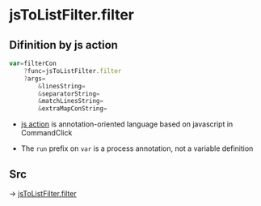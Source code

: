# jsToListFilter.filter

## Difinition by js action

```js.js
var=filterCon
	?func=jsToListFilter.filter
	?args=
		&linesString=
		&separatorString=
		&matchLinesString=
		&extraMapConString=
```

- [js action](#) is annotation-oriented language based on javascript in CommandClick

- The `run` prefix on `var` is a process annotation, not a variable definition

## Src

-> [jsToListFilter.filter](https://github.com/puutaro/CommandClick/blob/master/app/src/main/java/com/puutaro/commandclick/fragment_lib/terminal_fragment/js_interface/text/JsToListFilter.kt#L29)


